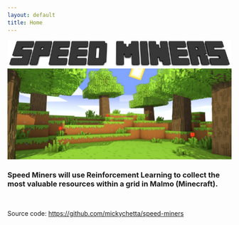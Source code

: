 ```yaml
---
layout: default
title: Home
---
```


![logo](./images/title.png)
<img src="./images/background.jpg" alt="forest" width="800">

### Speed Miners will use Reinforcement Learning to collect the most valuable resources within a grid in Malmo (Minecraft). 

<br>

Source code: https://github.com/mickychetta/speed-miners



